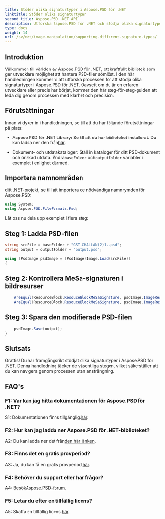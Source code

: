 ```yaml
---
title: Stöder olika signaturtyper i Aspose.PSD för .NET
linktitle: Stöder olika signaturtyper
second_title: Aspose.PSD .NET API
description: Utforska Aspose.PSD för .NET och stödja olika signaturtyper utan ansträngning i dina PSD-filer.
type: docs
weight: 14
url: /sv/net/image-manipulation/supporting-different-signature-types/
---
```

## Introduktion

Välkommen till världen av Aspose.PSD för .NET, ett kraftfullt bibliotek som ger utvecklare möjlighet att hantera PSD-filer sömlöst. I den här handledningen kommer vi att utforska processen för att stödja olika signaturtyper i Aspose.PSD för .NET. Oavsett om du är en erfaren utvecklare eller precis har börjat, kommer den här steg-för-steg-guiden att leda dig genom processen med klarhet och precision.

## Förutsättningar

Innan vi dyker in i handledningen, se till att du har följande förutsättningar på plats:

-  Aspose.PSD för .NET Library: Se till att du har biblioteket installerat. Du kan ladda ner den från[här](https://releases.aspose.com/psd/net/).

-  Dokument- och utdatakataloger: Ställ in kataloger för ditt PSD-dokument och önskad utdata. Ändra`baseFolder` och`outputFolder` variabler i exemplet i enlighet därmed.

## Importera namnområden

ditt .NET-projekt, se till att importera de nödvändiga namnrymden för Aspose.PSD:

```csharp
using System;
using Aspose.PSD.FileFormats.Psd;
```

Låt oss nu dela upp exemplet i flera steg:

## Steg 1: Ladda PSD-filen

```csharp
string srcFile = baseFolder + "GST-CHALLAN(2)1..psd";
string output = outputFolder + "output.psd";

using (PsdImage psdImage = (PsdImage)Image.Load(srcFile))
{
```

## Steg 2: Kontrollera MeSa-signaturen i bildresurser

```csharp
    AreEqual(ResourceBlock.ResouceBlockMeSaSignature, psdImage.ImageResources[23].Signature);
    AreEqual(ResourceBlock.ResouceBlockMeSaSignature, psdImage.ImageResources[24].Signature);
```

## Steg 3: Spara den modifierade PSD-filen

```csharp
    psdImage.Save(output);
}
```

## Slutsats

Grattis! Du har framgångsrikt stödjat olika signaturtyper i Aspose.PSD för .NET. Denna handledning täcker de väsentliga stegen, vilket säkerställer att du kan navigera genom processen utan ansträngning.

## FAQ's

### F1: Var kan jag hitta dokumentationen för Aspose.PSD för .NET?

 S1: Dokumentationen finns tillgänglig.[här](https://reference.aspose.com/psd/net/).

### F2: Hur kan jag ladda ner Aspose.PSD för .NET-biblioteket?

 A2: Du kan ladda ner det från[den här länken](https://releases.aspose.com/psd/net/).

### F3: Finns det en gratis provperiod?

 A3: Ja, du kan få en gratis provperiod.[här](https://releases.aspose.com/).

### F4: Behöver du support eller har frågor?

 A4: Besök[Aspose.PSD-forum](https://forum.aspose.com/c/psd/34).

### F5: Letar du efter en tillfällig licens?

 A5: Skaffa en tillfällig licens.[här](https://purchase.aspose.com/temporary-license/).
